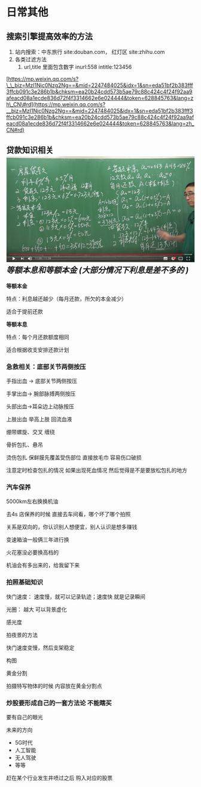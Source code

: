 # 日常其他

## 搜索引擎提高效率的方法

1. 站内搜索：中东旅行 site:douban.com，  红灯区 site:zhihu.com
2. 各类过滤方法
   1. url,title 里面包含数字  inurl:558 intitle:123456

[https://mp.weixin.qq.com/s?\_\_biz=MzI1Njc0Nzg2Ng==&mid=2247484025&idx=1&sn=eda51bf2b383fff3ffcb091c3e286b1b&chksm=ea20b24cdd573b5ae79c88c424c4f24f92aa9afeacd08a1ecde836d72f4f3314662e6e024444&token=628845763&lang=zh\_CN\#rd](https://mp.weixin.qq.com/s?__biz=MzI1Njc0Nzg2Ng==&mid=2247484025&idx=1&sn=eda51bf2b383fff3ffcb091c3e286b1b&chksm=ea20b24cdd573b5ae79c88c424c4f24f92aa9afeacd08a1ecde836d72f4f3314662e6e024444&token=628845763&lang=zh_CN#rd)

## 贷款知识相关![](.gitbook/assets/money%20%281%29.png)_**等额本息和等额本金 \(大部分情况下利息是差不多的  \)**_

**等额本金**

特点：利息越还越少（每月还款，所欠的本金减少）

适合于提前还款

**等额本息**

特点：每个月还款额度相同

适合根据收支安排还款计划

### 急救相关：**底部关节两侧按压**

手指出血 -&gt; 底部关节两侧按压

手掌出血-&gt; 腕部脉搏两侧按压

头部出血-&gt;耳朵边上动脉按压

上肢出血 举高上肢 回流血液

绷带螺旋、交叉 缠绕

骨折包扎、悬吊

烫伤包扎 保鲜膜先覆盖受伤部位 直接放毛巾 容易伤口破损

注意定时检查包扎的情况 如果出现死血情况 然后觉得是不是要放松包扎的地方

### 汽车保养

5000km左右换换机油

去4s 店保养的时候 直接去车间看，哪个坏了哪个拍照

关系是双向的，你认识别人想便宜，别人认识是想多赚钱

变速箱油一般俩三年进行换

火花塞没必要换高档的

机油会有多出来的，给我留下来

### 拍照基础知识

快门速度： 速度慢，就可以记录轨迹；速度快 就是记录瞬间

光圈： 越大 可以背景虚化

感光度

拍夜景的方法

快门速度变慢，然后支架稳定

构图

黄金分割

拍摄特写物体的时候 内容放在黄金分割点

### **炒股要形成自己的一套方法论 不能瞎买**

要有自己的眼光

未来的方向

* 5G时代
* 人工智能
* 无人驾驶
* 等等

赶在某个行业发生井喷过之后 购入对应的股票

